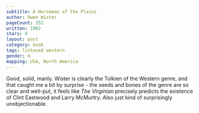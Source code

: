 ```yaml
---
subtitle: A Horseman of the Plains
author: Owen Wister
pageCount: 352
written: 1902
stars: 4
layout: post
category: book
tags: listened western
gender: m
mapping: USA, North America
---
```


Good, solid, manly. Wister is clearly the Tolkien of the Western genre, and that caught me a bit by surprise - the seeds and bones of the genre are so clear and well-put, it feels like _The Virginian_ precisely predicts the existence of Clint Eastwood and Larry McMurtry. Also just kind of surprisingly unobjectionable.
